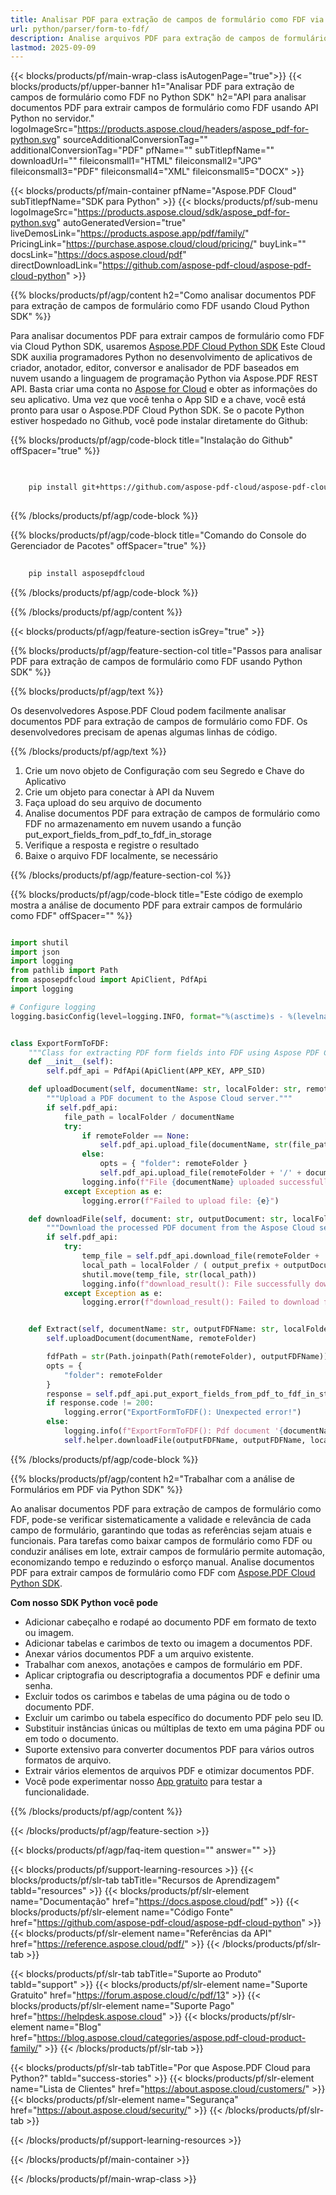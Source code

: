 ```yaml
---
title: Analisar PDF para extração de campos de formulário como FDF via Cloud Python SDK
url: python/parser/form-to-fdf/
description: Analise arquivos PDF para extração de campos de formulário como FDF usando Aspose.PDF Cloud SDK para Python. Melhore a capacidade de descoberta e indexação.
lastmod: 2025-09-09
---
```


{{< blocks/products/pf/main-wrap-class isAutogenPage="true">}}
{{< blocks/products/pf/upper-banner h1="Analisar PDF para extração de campos de formulário como FDF no Python SDK" h2="API para analisar documentos PDF para extrair campos de formulário como FDF usando API Python no servidor." logoImageSrc="https://products.aspose.cloud/headers/aspose_pdf-for-python.svg" sourceAdditionalConversionTag="" additionalConversionTag="PDF" pfName="" subTitlepfName="" downloadUrl="" fileiconsmall1="HTML" fileiconsmall2="JPG" fileiconsmall3="PDF" fileiconsmall4="XML" fileiconsmall5="DOCX" >}}

{{< blocks/products/pf/main-container pfName="Aspose.PDF Cloud" subTitlepfName="SDK para Python" >}}
{{< blocks/products/pf/sub-menu logoImageSrc="https://products.aspose.cloud/sdk/aspose_pdf-for-python.svg"
autoGeneratedVersion="true"
liveDemosLink="https://products.aspose.app/pdf/family/" PricingLink="https://purchase.aspose.cloud/cloud/pricing/" buyLink="" docsLink="https://docs.aspose.cloud/pdf"  directDownloadLink="https://github.com/aspose-pdf-cloud/aspose-pdf-cloud-python" >}}

{{% blocks/products/pf/agp/content h2="Como analisar documentos PDF para extração de campos de formulário como FDF usando Cloud Python SDK" %}}

Para analisar documentos PDF para extrair campos de formulário como FDF via Cloud Python SDK, usaremos
[Aspose.PDF Cloud Python SDK](https://products.aspose.cloud/pdf/python/)
Este Cloud SDK auxilia programadores Python no desenvolvimento de aplicativos de criador, anotador, editor, conversor e analisador de PDF baseados em nuvem usando a linguagem de programação Python via Aspose.PDF REST API. Basta criar uma conta no [Aspose for Cloud](https://dashboard.aspose.cloud/#/apps) e obter as informações do seu aplicativo. Uma vez que você tenha o App SID e a chave, você está pronto para usar o Aspose.PDF Cloud Python SDK. Se o pacote Python estiver hospedado no Github, você pode instalar diretamente do Github:

{{% blocks/products/pf/agp/code-block title="Instalação do Github" offSpacer="true" %}}

```bash

     
    pip install git+https://github.com/aspose-pdf-cloud/aspose-pdf-cloud-python.git
     

```

{{% /blocks/products/pf/agp/code-block %}}

{{% blocks/products/pf/agp/code-block title="Comando do Console do Gerenciador de Pacotes" offSpacer="true" %}}

```bash
     
    pip install asposepdfcloud

```

{{% /blocks/products/pf/agp/code-block %}}

{{% /blocks/products/pf/agp/content %}}

{{< blocks/products/pf/agp/feature-section isGrey="true" >}}

{{% blocks/products/pf/agp/feature-section-col title="Passos para analisar PDF para extração de campos de formulário como FDF usando Python SDK" %}}

{{% blocks/products/pf/agp/text %}}

Os desenvolvedores Aspose.PDF Cloud podem facilmente analisar documentos PDF para extração de campos de formulário como FDF. Os desenvolvedores precisam de apenas algumas linhas de código.

{{% /blocks/products/pf/agp/text %}}

1. Crie um novo objeto de Configuração com seu Segredo e Chave do Aplicativo
1. Crie um objeto para conectar à API da Nuvem
1. Faça upload do seu arquivo de documento
1. Analise documentos PDF para extração de campos de formulário como FDF no armazenamento em nuvem usando a função put_export_fields_from_pdf_to_fdf_in_storage
1. Verifique a resposta e registre o resultado
1. Baixe o arquivo FDF localmente, se necessário

{{% /blocks/products/pf/agp/feature-section-col %}}

{{% blocks/products/pf/agp/code-block title="Este código de exemplo mostra a análise de documento PDF para extrair campos de formulário como FDF" offSpacer="" %}}

```python

import shutil
import json
import logging
from pathlib import Path
from asposepdfcloud import ApiClient, PdfApi
import logging

# Configure logging
logging.basicConfig(level=logging.INFO, format="%(asctime)s - %(levelname)s - %(message)s")


class ExportFormToFDF:
    """Class for extracting PDF form fields into FDF using Aspose PDF Cloud API."""
    def __init__(self):
        self.pdf_api = PdfApi(ApiClient(APP_KEY, APP_SID)

    def uploadDocument(self, documentName: str, localFolder: str, remoteFolder: str):
        """Upload a PDF document to the Aspose Cloud server."""
        if self.pdf_api:
            file_path = localFolder / documentName
            try:
                if remoteFolder == None:
                    self.pdf_api.upload_file(documentName, str(file_path))
                else:
                    opts = { "folder": remoteFolder }
                    self.pdf_api.upload_file(remoteFolder + '/' + documentName, file_path)
                logging.info(f"File {documentName} uploaded successfully.")
            except Exception as e:
                logging.error(f"Failed to upload file: {e}")

    def downloadFile(self, document: str, outputDocument: str, localFolder: Path, remoteFolder: str,  output_prefix: str):
        """Download the processed PDF document from the Aspose Cloud server."""
        if self.pdf_api:
            try:
                temp_file = self.pdf_api.download_file(remoteFolder + '/' + document)
                local_path = localFolder / ( output_prefix + outputDocument )
                shutil.move(temp_file, str(local_path))
                logging.info(f"download_result(): File successfully downloaded: {local_path}")
            except Exception as e:
                logging.error(f"download_result(): Failed to download file: {e}")


    def Extract(self, documentName: str, outputFDFName: str, localFolder: Path, remoteFolder: str ):
        self.uploadDocument(documentName, remoteFolder)

        fdfPath = str(Path.joinpath(Path(remoteFolder), outputFDFName))
        opts = {
            "folder": remoteFolder
        }
        response = self.pdf_api.put_export_fields_from_pdf_to_fdf_in_storage(documentName, fdfPath, **opts)
        if response.code != 200:
            logging.error("ExportFormToFDF(): Unexpected error!")
        else:
            logging.info(f"ExportFormToFDF(): Pdf document '{documentName}' form fields successfully exported to '{outputFDFName}' file.")
            self.helper.downloadFile(outputFDFName, outputFDFName, localFolder, remoteFolder, "")

```

{{% /blocks/products/pf/agp/code-block %}}

{{% blocks/products/pf/agp/content h2="Trabalhar com a análise de Formulários em PDF via Python SDK" %}}

Ao analisar documentos PDF para extração de campos de formulário como FDF, pode-se verificar sistematicamente a validade e relevância de cada campo de formulário, garantindo que todas as referências sejam atuais e funcionais. Para tarefas como baixar campos de formulário como FDF ou conduzir análises em lote, extrair campos de formulário permite automação, economizando tempo e reduzindo o esforço manual.
Analise documentos PDF para extrair campos de formulário como FDF com [Aspose.PDF Cloud Python SDK](https://products.aspose.cloud/pdf/python/).

**Com nosso SDK Python você pode**

+ Adicionar cabeçalho e rodapé ao documento PDF em formato de texto ou imagem.
+ Adicionar tabelas e carimbos de texto ou imagem a documentos PDF.
+ Anexar vários documentos PDF a um arquivo existente.
+ Trabalhar com anexos, anotações e campos de formulário em PDF.
+ Aplicar criptografia ou descriptografia a documentos PDF e definir uma senha.
+ Excluir todos os carimbos e tabelas de uma página ou de todo o documento PDF.
+ Excluir um carimbo ou tabela específico do documento PDF pelo seu ID.
+ Substituir instâncias únicas ou múltiplas de texto em uma página PDF ou em todo o documento.
+ Suporte extensivo para converter documentos PDF para vários outros formatos de arquivo.
+ Extrair vários elementos de arquivos PDF e otimizar documentos PDF.
+ Você pode experimentar nosso [App gratuito](https://products.aspose.app/pdf/) para testar a funcionalidade.

{{% /blocks/products/pf/agp/content %}}

{{< /blocks/products/pf/agp/feature-section >}}

{{< blocks/products/pf/agp/faq-item question="" answer="" >}}

{{< blocks/products/pf/support-learning-resources >}}
{{< blocks/products/pf/slr-tab tabTitle="Recursos de Aprendizagem" tabId="resources" >}}
{{< blocks/products/pf/slr-element name="Documentação" href="https://docs.aspose.cloud/pdf" >}}
{{< blocks/products/pf/slr-element name="Código Fonte" href="https://github.com/aspose-pdf-cloud/aspose-pdf-cloud-python" >}}
{{< blocks/products/pf/slr-element name="Referências da API" href="https://reference.aspose.cloud/pdf/" >}}
{{< /blocks/products/pf/slr-tab >}}

{{< blocks/products/pf/slr-tab tabTitle="Suporte ao Produto" tabId="support" >}}
{{< blocks/products/pf/slr-element name="Suporte Gratuito" href="https://forum.aspose.cloud/c/pdf/13" >}}
{{< blocks/products/pf/slr-element name="Suporte Pago" href="https://helpdesk.aspose.cloud" >}}
{{< blocks/products/pf/slr-element name="Blog" href="https://blog.aspose.cloud/categories/aspose.pdf-cloud-product-family/" >}}
{{< /blocks/products/pf/slr-tab >}}

{{< blocks/products/pf/slr-tab tabTitle="Por que Aspose.PDF Cloud para Python?" tabId="success-stories" >}}
{{< blocks/products/pf/slr-element name="Lista de Clientes" href="https://about.aspose.cloud/customers/" >}}
{{< blocks/products/pf/slr-element name="Segurança" href="https://about.aspose.cloud/security/" >}}
{{< /blocks/products/pf/slr-tab >}}

{{< /blocks/products/pf/support-learning-resources >}}

{{< /blocks/products/pf/main-container >}}

{{< /blocks/products/pf/main-wrap-class >}}







